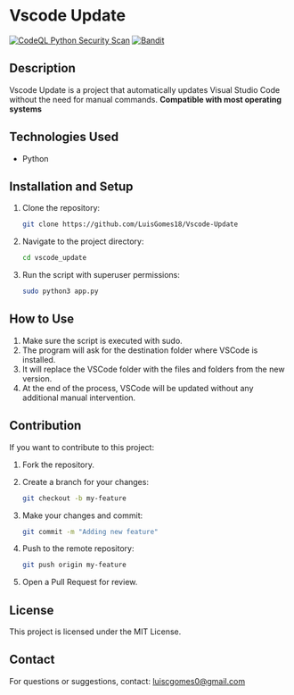 # Vscode Update
[![CodeQL Python Security Scan](https://github.com/LuisGomes18/Vscode-Update/actions/workflows/codeql.yml/badge.svg)](https://github.com/LuisGomes18/Vscode-Update/actions/workflows/codeql.yml)
[![Bandit](https://github.com/LuisGomes18/Vscode-Update/actions/workflows/bandit.yml/badge.svg)](https://github.com/LuisGomes18/Vscode-Update/actions/workflows/bandit.yml)

## Description

Vscode Update is a project that automatically updates Visual Studio Code without the need for manual commands.
**Compatible with most operating systems**

## Technologies Used

- Python

## Installation and Setup

1. Clone the repository:

   ```sh
   git clone https://github.com/LuisGomes18/Vscode-Update
   ```

2. Navigate to the project directory:

   ```sh
   cd vscode_update
   ```

3. Run the script with superuser permissions:

   ```sh
   sudo python3 app.py
   ```

## How to Use

1. Make sure the script is executed with sudo.
2. The program will ask for the destination folder where VSCode is installed.
3. It will replace the VSCode folder with the files and folders from the new version.
4. At the end of the process, VSCode will be updated without any additional manual intervention.

## Contribution

If you want to contribute to this project:

1. Fork the repository.
2. Create a branch for your changes:

   ```sh
   git checkout -b my-feature
   ```

3. Make your changes and commit:

   ```sh
   git commit -m "Adding new feature"
   ```

4. Push to the remote repository:

   ```sh
   git push origin my-feature
   ```

5. Open a Pull Request for review.

## License

This project is licensed under the MIT License.

## Contact

For questions or suggestions, contact: <luiscgomes0@gmail.com>
